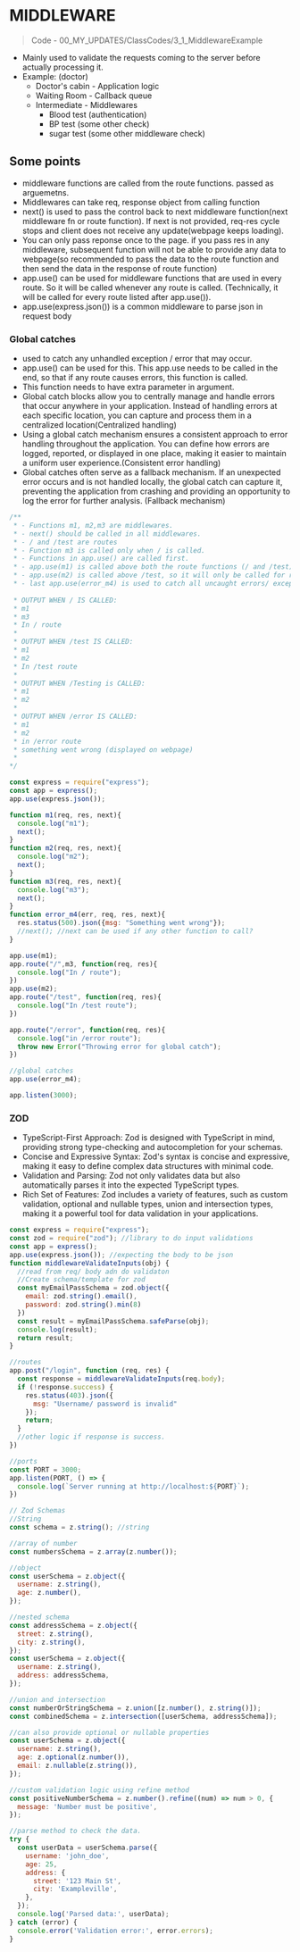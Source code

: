 # MIDDLEWARE

> Code - 00_MY_UPDATES/ClassCodes/3_1_MiddlewareExample

* Mainly used to validate the requests coming to the server before actually processing it.
* Example: (doctor)
  * Doctor's cabin - Application logic
  * Waiting Room - Callback queue
  * Intermediate - Middlewares
    * Blood test (authentication)
    * BP test (some other check)
    * sugar test (some other middleware check)

## Some points
* middleware functions are called from the route functions. passed as arguemetns.
* Middlewares can take req, response object from calling function
* next() is used to pass the control back to next middleware function(next middleware fn or route function). If next is not provided, req-res cycle stops and client does not receive any update(webpage keeps loading).
* You can only pass reponse once to the page. if you pass res in any middleware, subsequent function will not be able to provide any data to webpage(so recommended to pass the data to the route function and then send the data in the response of route function)
* app.use() can be used for middleware functions that are used in every route. So it will be called whenever any route is called. (Technically, it will be called for every route listed after app.use()).
* app.use(express.json()) is a common middleware to parse json in request body
### Global catches
* used to catch any unhandled exception / error that may occur.
* app.use() can be used for this. This app.use needs to be called in the end, so that if any route causes errors, this function is called. 
* This function needs to have extra parameter in argument.
* Global catch blocks allow you to centrally manage and handle errors that occur anywhere in your application. Instead of handling errors at each specific location, you can capture and process them in a centralized location(Centralized handling)
* Using a global catch mechanism ensures a consistent approach to error handling throughout the application. You can define how errors are logged, reported, or displayed in one place, making it easier to maintain a uniform user experience.(Consistent error handling)
* Global catches often serve as a fallback mechanism. If an unexpected error occurs and is not handled locally, the global catch can capture it, preventing the application from crashing and providing an opportunity to log the error for further analysis. (Fallback mechanism)

```javascript
/**
 * - Functions m1, m2,m3 are middlewares.
 * - next() should be called in all middlewares.
 * - / and /test are routes
 * - Function m3 is called only when / is called.
 * - Functions in app.use() are called first.
 * - app.use(m1) is called above both the route functions (/ and /test), so middleware m1 will be called when any of the routes are called. 
 * - app.use(m2) is called above /test, so it will only be called for routes defined below it. so for /test only.
 * - last app.use(error_m4) is used to catch all uncaught errors/ exception so that a clean output is displayed to the user.(and not code). Notice the extra 'err' arguement used in this function.
 
 * OUTPUT WHEN / IS CALLED:
 * m1
 * m3
 * In / route
 * 
 * OUTPUT WHEN /test IS CALLED:
 * m1
 * m2
 * In /test route
 * 
 * OUTPUT WHEN /Testing is CALLED:
 * m1
 * m2
 * 
 * OUTPUT WHEN /error IS CALLED:
 * m1
 * m2
 * in /error route
 * something went wrong (displayed on webpage)
 *   
*/

const express = require("express");
const app = express();
app.use(express.json());

function m1(req, res, next){
  console.log("m1");
  next();
}
function m2(req, res, next){
  console.log("m2");
  next();
}
function m3(req, res, next){
  console.log("m3");
  next();
}
function error_m4(err, req, res, next){
  res.status(500).json({msg: "Something went wrong"});
  //next(); //next can be used if any other function to call?
}

app.use(m1);
app.route("/",m3, function(req, res){
  console.log("In / route");
})
app.use(m2);
app.route("/test", function(req, res){
  console.log("In /test route");
})

app.route("/error", function(req, res){
  console.log("in /error route");
  throw new Error("Throwing error for global catch");
})

//global catches
app.use(error_m4);

app.listen(3000);

```

### ZOD
* TypeScript-First Approach: Zod is designed with TypeScript in mind, providing strong type-checking and autocompletion for your schemas.
* Concise and Expressive Syntax: Zod's syntax is concise and expressive, making it easy to define complex data structures with minimal code.
* Validation and Parsing: Zod not only validates data but also automatically parses it into the expected TypeScript types.
* Rich Set of Features: Zod includes a variety of features, such as custom validation, optional and nullable types, union and intersection types, making it a powerful tool for data validation in your applications.

```javascript
const express = require("express");
const zod = require("zod"); //library to do input validations
const app = express();
app.use(express.json()); //expecting the body to be json
function middlewareValidateInputs(obj) {
  //read from req/ body adn do validaton
  //Create schema/template for zod
  const myEmailPassSchema = zod.object({
    email: zod.string().email(),
    password: zod.string().min(8)
  })
  const result = myEmailPassSchema.safeParse(obj);
  console.log(result);
  return result;
}

//routes
app.post("/login", function (req, res) {
  const response = middlewareValidateInputs(req.body);
  if (!response.success) {
    res.status(403).json({
      msg: "Username/ password is invalid"
    });
    return;
  }
  //other logic if response is success.
})

//ports
const PORT = 3000;
app.listen(PORT, () => {
  console.log(`Server running at http://localhost:${PORT}`);
})
```

```javascript
// Zod Schemas
//String
const schema = z.string(); //string

//array of number
const numbersSchema = z.array(z.number());

//object
const userSchema = z.object({
  username: z.string(),
  age: z.number(),
});

//nested schema
const addressSchema = z.object({
  street: z.string(),
  city: z.string(),
});
const userSchema = z.object({
  username: z.string(),
  address: addressSchema,
});

//union and intersection
const numberOrStringSchema = z.union([z.number(), z.string()]);
const combinedSchema = z.intersection([userSchema, addressSchema]);

//can also provide optional or nullable properties
const userSchema = z.object({
  username: z.string(),
  age: z.optional(z.number()),
  email: z.nullable(z.string()),
});

//custom validation logic using refine method
const positiveNumberSchema = z.number().refine((num) => num > 0, {
  message: 'Number must be positive',
});

//parse method to check the data.
try {
  const userData = userSchema.parse({
    username: 'john_doe',
    age: 25,
    address: {
      street: '123 Main St',
      city: 'Exampleville',
    },
  });
  console.log('Parsed data:', userData);
} catch (error) {
  console.error('Validation error:', error.errors);
}
```

